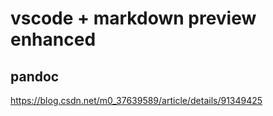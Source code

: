 # vscode + markdown preview enhanced

## pandoc

https://blog.csdn.net/m0_37639589/article/details/91349425
